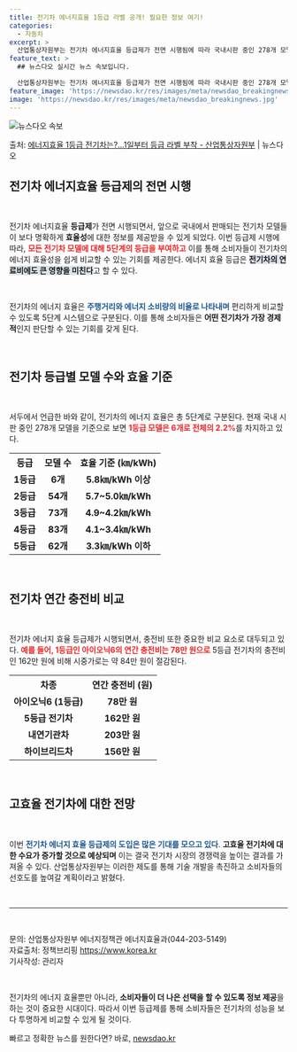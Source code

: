 ```yaml
---
title: 전기차 에너지효율 1등급 라벨 공개! 필요한 정보 여기!
categories:
  - 자동차
excerpt: >
  산업통상자원부는 전기차 에너지효율 등급제가 전면 시행됨에 따라 국내시판 중인 278개 모델의 모든 전기차에 …
feature_text: >
  ## 뉴스다오 실시간 뉴스 속보입니다.

  산업통상자원부는 전기차 에너지효율 등급제가 전면 시행됨에 따라 국내시판 중인 278개 모델의 모든 전기차에 …
feature_image: 'https://newsdao.kr/res/images/meta/newsdao_breakingnews.jpg'
image: 'https://newsdao.kr/res/images/meta/newsdao_breakingnews.jpg'
---
```


![뉴스다오 속보](https://newsdao.kr/res/images/meta/newsdao_breakingnews.jpg)

<p>출처: <a href="https://newsdao.kr/3468" rel="dofollow">에너지효율 1등급 전기차는?…1일부터 등급 라벨 부착 - 산업통상자원부</a> | 뉴스다오</p>

<h2 data-ke-size="size26">전기차 에너지효율 등급제의 전면 시행</h2>

<p data-ke-size="size16">&nbsp;</p>

전기차 에너지효율 <b>등급제</b>가 전면 시행되면서, 앞으로 국내에서 판매되는 전기차 모델들이 보다 명확하게 <b>효율성</b>에 대한 정보를 제공받을 수 있게 되었다. 이번 등급제 시행에 따라, <b><span style="color: #ee2323;">모든 전기차 모델에 대해 5단계의 등급을 부여하고</span></b> 이를 통해 소비자들이 전기차의 에너지 효율성을 쉽게 비교할 수 있는 기회를 제공한다. 에너지 효율 등급은 <b><span style="background-color: #21538527;">전기차의 연료비에도 큰 영향을 미친다</span></b>고 할 수 있다. 

<p data-ke-size="size16">&nbsp;</p>

전기차의 에너지 효율은 <b><span style="color: #1a5490;">주행거리와 에너지 소비량의 비율로 나타내며</span></b> 편리하게 비교할 수 있도록 5단계 시스템으로 구분된다. 이를 통해 소비자들은 <b>어떤 전기차가 가장 경제적</b>인지 판단할 수 있는 기회를 갖게 된다. 

<p data-ke-size="size16">&nbsp;</p>

<h2 data-ke-size="size26">전기차 등급별 모델 수와 효율 기준</h2>

<p data-ke-size="size16">&nbsp;</p>

서두에서 언급한 바와 같이, 전기차의 에너지 효율은 총 5단계로 구분된다. 현재 국내 시판 중인 278개 모델을 기준으로 보면 <b><span style="color: #ee2323;">1등급 모델은 6개로 전체의 2.2%</span></b>를 차지하고 있다. 

<table>
    <tr>
        <th style="text-align: center;"><b>등급</b></th>
        <th style="text-align: center;"><b>모델 수</b></th>
        <th style="text-align: center;"><b>효율 기준 (㎞/kWh)</b></th>
    </tr>
    <tr>
        <td style="text-align: center;"><b>1등급</b></td>
        <td style="text-align: center;"><b>6개</b></td>
        <td style="text-align: center;"><b>5.8㎞/kWh 이상</b></td>
    </tr>
    <tr>
        <td style="text-align: center;"><b>2등급</b></td>
        <td style="text-align: center;"><b>54개</b></td>
        <td style="text-align: center;"><b>5.7~5.0㎞/kWh</b></td>
    </tr>
    <tr>
        <td style="text-align: center;"><b>3등급</b></td>
        <td style="text-align: center;"><b>73개</b></td>
        <td style="text-align: center;"><b>4.9~4.2㎞/kWh</b></td>
    </tr>
    <tr>
        <td style="text-align: center;"><b>4등급</b></td>
        <td style="text-align: center;"><b>83개</b></td>
        <td style="text-align: center;"><b>4.1~3.4㎞/kWh</b></td>
    </tr>
    <tr>
        <td style="text-align: center;"><b>5등급</b></td>
        <td style="text-align: center;"><b>62개</b></td>
        <td style="text-align: center;"><b>3.3㎞/kWh 이하</b></td>
    </tr>
</table>

<p data-ke-size="size16">&nbsp;</p>

<h2 data-ke-size="size26">전기차 연간 충전비 비교</h2>

<p data-ke-size="size16">&nbsp;</p>

전기차 에너지 효율 등급제가 시행되면서, 충전비 또한 중요한 비교 요소로 대두되고 있다. <b><span style="color: #ee2323;">예를 들어, 1등급인 아이오닉6의 연간 충전비는 78만 원으로</span></b> 5등급 전기차의 충전비인 162만 원에 비해 시중가로는 약 84만 원이 절감된다. 

<table>
    <tr>
        <th style="text-align: center;"><b>차종</b></th>
        <th style="text-align: center;"><b>연간 충전비 (원)</b></th>
    </tr>
    <tr>
        <td style="text-align: center;"><b>아이오닉6 (1등급)</b></td>
        <td style="text-align: center;"><b>78만 원</b></td>
    </tr>
    <tr>
        <td style="text-align: center;"><b>5등급 전기차</b></td>
        <td style="text-align: center;"><b>162만 원</b></td>
    </tr>
    <tr>
        <td style="text-align: center;"><b>내연기관차</b></td>
        <td style="text-align: center;"><b>203만 원</b></td>
    </tr>
    <tr>
        <td style="text-align: center;"><b>하이브리드차</b></td>
        <td style="text-align: center;"><b>156만 원</b></td>
    </tr>
</table>

<p data-ke-size="size16">&nbsp;</p>

<h2 data-ke-size="size26">고효율 전기차에 대한 전망</h2>

<p data-ke-size="size16">&nbsp;</p>

이번 <b><span style="color: #1a5490;">전기차 에너지 효율 등급제의 도입은 많은 기대를 모으고 있다</span></b>. <b>고효율 전기차에 대한 수요가 증가할 것으로 예상되며</b> 이는 결국 전기차 시장의 경쟁력을 높이는 결과를 가져올 수 있다. 산업통상자원부는 이러한 제도를 통해 기술 개발을 촉진하고 소비자들의 선호도를 높여갈 계획이라고 밝혔다. 

<p data-ke-size="size16">&nbsp;</p>

<hr/>

<p data-ke-size="size16">&nbsp;</p>

문의: 산업통상자원부 에너지정책관 에너지효율과(044-203-5149)  
자료출처: 정책브리핑 https://www.korea.kr  
기사작성: 관리자  

<p data-ke-size="size16">&nbsp;</p>

전기차의 에너지 효율뿐만 아니라, <b>소비자들이 더 나은 선택을 할 수 있도록 정보 제공</b>을 하는 것이 중요한 시대이다. 따라서 이번 등급제를 통해 소비자들은 전기차의 성능을 보다 투명하게 비교할 수 있게 될 것이다. 

빠르고 정확한 뉴스를 원한다면? 바로, <a href="https://newsdao.kr" rel="dofollow">newsdao.kr</a>


